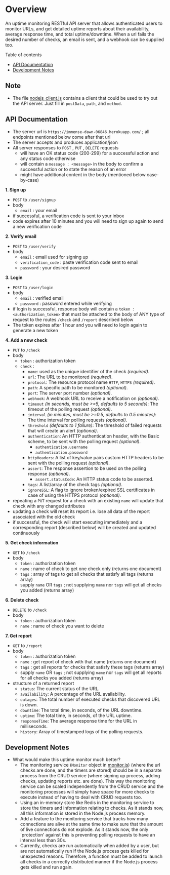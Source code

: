 # Overview

An uptime monitoring RESTful API server that allows authenticated users to monitor URLs, and get detailed uptime reports about their availability, average response time, and total uptime/downtime. When a url fails the desired number of checks, an email is sent, and a webhook can be supplied too.

Table of contents
- [API Documentation](#api-documentation)
- [Development Notes](#development-notes)

## Note
- The file [nodejs_client.js](./nodejs_client.js) contains a client that could be used to try out the API server. Just fill in `postData`, `path`, and `method`.


## API Documentation

- The server url is `https://immense-dawn-06846.herokuapp.com/` ; all endpoints mentioned below come after that url
- The server accepts and produces application/json
- All server responses to `POST` , `PUT` , `DELETE` requests
  - will have an OK status code (200-299) for a successful action and any status code otherwise
  - will contain a `message : <message>` in the body to confirm a successful action or to state the reason of an error
  - might have additional content in the body (mentioned below case-by-case)

**1. Sign up**
- `POST` to `/user/signup`
- body
  - `email` : your email
- if successful, a verification code is sent to your inbox
- code expires after 10 minutes and you will need to sign up again to send a new verification code

**2. Verify email**
- `POST` to `/user/verify`
- body
  - `email` : email used for signing up
  - `verification_code` : paste verification code sent to email
  - `password` : your desired password

**3. Login**
- `POST` to `/user/login`
- body
  - `email` : verified email
  - `password` : password entered while verifying
- if login is successful, response body will contain a `token : <authorization_token>` that must be attached
to the body of ANY type of request to the routes `/check` and `/report` described below
- The token expires after 1 hour and you will need to login again to generate a new token

**4. Add a new check**
- `PUT` to `/check`
- body
  - `token` : authorization token
  - `check` :
    - `name`: used as the unique identifier of the check *(required)*.
    - `url`: The URL to be monitored *(required)*.
    - `protocol`: The resource protocol name `HTTP`, `HTTPS` *(required)*.
    - `path`: A specific path to be monitored *(optional)*.
    - `port`: The server port number *(optional)*.
    - `webhook`: A webhook URL to receive a notification on *(optional)*.
    - `timeout` *(in seconds, must be >=5, defaults to 5 seconds)*: The timeout of the polling request *(optional)*.
    - `interval` *(in minutes, must be >=0.5, defaults to 0.5 minutes)*: The time interval for polling requests *(optional)*.
    - `threshold` *(defaults to 1 failure)*: The threshold of failed requests that will create an alert *(optional)*.
    - `authentication`: An HTTP authentication header, with the Basic scheme, to be sent with the polling request *(optional)*.
      - `authentication.username`
      - `authentication.password`
    - `httpHeaders`: A list of key/value pairs custom HTTP headers to be sent with the polling request *(optional)*.
    - `assert`: The response assertion to be used on the polling response *(optional)*.
      - `assert.statusCode`: An HTTP status code to be asserted.
    - `tags`: A list/array of the check tags *(optional)*.
    - `ignoreSSL`: A flag to ignore broken/expired SSL certificates in case of using the HTTPS protocol *(optional)*.
- repeating a `PUT` request for a check with an existing `name` will update that check with any changed attributes
- updating a check will reset its report i.e. lose all data of the report associated with the old check
- if successful, the check will start executing immediately and a corresponding report (described below) will be created and updated continuously

**5. Get check information**
- `GET` to `/check`
- body
  - `token` : authorization token
  - `name` : name of check to get one check only (returns one document)
  - `tags` : array of tags to get all checks that satisfy all tags (returns array)
  - supply `name` OR `tags` ; not supplying `name` nor `tags` will get all checks you added (returns array)

**6. Delete check**
- `DELETE` to `/check`
- body
  - `token` : authorization token
  - `name` : name of check you want to delete

**7. Get report**
- `GET` to `/report`
- body
  - `token` : authorization token
  - `name` : get report of check with that name (returns one document)
  - `tags` : get all reports for checks that satisfy these tags  (returns array)
  - supply `name` OR `tags` ; not supplying `name` nor `tags` will get all reports for all checks you added (returns array)
- structure of a returned report
  - `status`: The current status of the URL.
  - `availability`: A percentage of the URL availability.
  - `outages`: The total number of executed checks that discovered URL is down.
  - `downtime`: The total time, in seconds, of the URL downtime.
  - `uptime`: The total time, in seconds, of the URL uptime.
  - `responseTime`: The average response time for the URL in milliseconds.
  - `history`: Array of timestamped logs of the polling requests.

## Development Notes
- What would make this uptime monitor much better?
  - The monitoring service (`Monitor` object in [monitor.js](./monitor.js)) (where the url checks are done, and the timers are stored) should be in a separate process from the CRUD service (where signing up process, adding checks, updating reports etc. are done). This way the monitoring service can be scaled independently from the CRUD service and the monitoring processes will simply have space for more checks to execute instead of having to deal with CRUD requests too.
  - Using an in-memory store like Redis in the monitoring service to store the timers and information relating to checks. As it stands now, all this information is stored in the Node.js process memory.
  - Add a feature to the monitoring service that tracks how many connections are alive at the same time to make sure that the amount of live connections do not explode. As it stands now, the only 'protection' against this is preventing polling requests to have an interval less than 30s.
  - Currently, checks are run automatically when added by a user, but are not automatically run if the Node.js process gets killed for unexpected reasons. Therefore, a function must be added to launch all checks in a correctly distributed manner if the Node.js process gets killed and run again.
